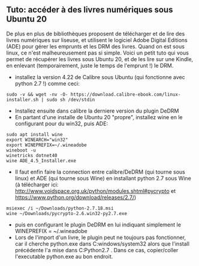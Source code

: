 ## Tuto: accéder à des livres numériques sous Ubuntu 20

De plus en plus de bibliothèques proposent de télécharger et de lire des livres numériques
sur liseuse, et utilisent le logiciel Adobe Digital Editions (ADE) pour gérer les emprunts et les DRM des livres.
Quand on est sous linux, ce n'est malheureusement pas si simple.
Voici un petit tuto qui vous permet de récupérer les livres sous Ubuntu 20, et de les lire sur une Kindle,
en enlevant (temporairement, juste le temps de l'emprunt !) le DRM.

- installez la version 4.22 de Calibre sous Ubuntu (qui fonctionne avec python 2.7 !) comme ceci:

```
sudo -v && wget -nv -O- https://download.calibre-ebook.com/linux-installer.sh | sudo sh /dev/stdin
```

- Installez ensuite dans calibre la derniere version du plugin DeDRM
- En partant d'une installe de Ubuntu 20 "propre", installez wine en le configurant pour du win32, puis ADE:

```
sudo apt install wine
export WINEARCH="win32"
export WINEPREFIX=~/.wineadobe
wineboot -u
winetricks dotnet40
wine ADE_4.5_Installer.exe 
```

- Il faut enfin faire la connection entre calibre/DeDRM (qui tourne sous linux) et ADE (qui tourne sous Wine) en installant
python 2.7 sous Wine (à télécharger ici: http://www.voidspace.org.uk/python/modules.shtml#pycrypto et https://www.python.org/download/releases/2.7/)

```
msiexec /i ~/Downloads/python-2.7.18.msi
wine ~/Downloads/pycrypto-2.6.win32-py2.7.exe
```

- puis en configurant le plugin DeDRM en lui indiquant simplement le WINEPREFIX = ~/.wineadobe
- Lors de l'import d'un livre, le plugin peut ne toujours pas fonctionner, car il cherche python.exe dans C:windows/system32 alors que l'install précédente l'a mise dans C:Python2.7 . Dans ce cas, copier/coller l'executable python.exe au bon endroit.

